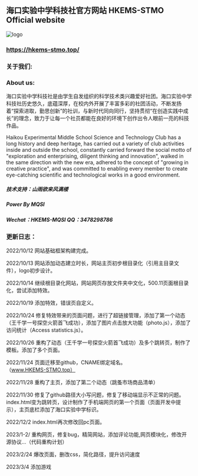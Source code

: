 ## 海口实验中学科技社官方网站 HKEMS-STMO Official website
![logo](https://hkems-stmo.top/images/up_images/logo.png)
### https://hkems-stmo.top/
### 关于我们:
### About us:

海口实验中学科技社是由学生自发组织的科学技术类兴趣爱好社团。海口实验中学科技社历史悠久，底蕴深厚，在校内外开展了丰富多彩的社团活动，不断发扬着“探索进取，勤思创新”的社训，与新时代同向同行，坚持贯彻“在创造实践中成长”的理念，致力于让每一个社员都能在良好的环境下创作出令人眼前一亮的科技作品。


Haikou Experimental Middle School Science and Technology Club has a long history and deep heritage, has carried out a variety of club activities inside and outside the school, constantly carried forward the social motto of "exploration and enterprising, diligent thinking and innovation", walked in the same direction with the new era, adhered to the concept of "growing in creative practice", and was committed to enabling every member to create eye-catching scientific and technological works in a good environment.

##### 技术支持：山雨欲来风满楼
##### Power By MQSI
##### Wechat：HKEMS-MQSI QQ：3478298786

### 更新日志：
2022/10/12 网站基础框架构建完成。

2022/10/13 网站添加动态建立时长，网站主页初步根目录化（引用主目录文件），logo初步设计。

2022/10/14 继续根目录化网站，网站网页存放文件夹中文化，500.11页面根目录化，尝试添加特效。

2022/10/19 添加特效，错误页自定义。

2022/10/24 修复特效带来的页面问题，进行了超链接管理，添加了第一个动态（王千学一号探空火箭首飞成功），添加了图片点击放大功能（photo.js），添加了访问统计（Access statistics.js）。

2022/10/26 重构了动态（王千学一号探空火箭首飞成功）及多个跳转页，制作了模板。添加了多个页面。

2022/11/24 页面迁移至github，CNAME绑定域名。（www.HKEMS-STMO.top）

2022/11/28 重构了主页，添加了第二个动态（跳蚤市场商品清单）

2022/11/30 修复了github路径大小写问题，修复了移动端显示不正常的问题。index.html变为跳转页，设计制作了手机端网页的第一个页面（页面开发中提示），主页底栏添加了海口实验中学标识。

2022/12/2 index.html再次修改回pc页面。

2023/1-2/ 重构网页，修复bug，精简网站，添加评论功能,网页模块化，修改开源协议...（代码重构计划）

2023/2/24 爆改页面，删改css，简化路径，提升访问速度

2023/3/4 添加游戏
